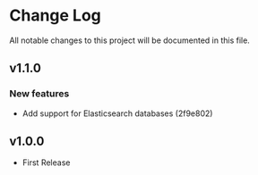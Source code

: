# Change Log

All notable changes to this project will be documented in this file.

## v1.1.0

### New features

- Add support for Elasticsearch databases (2f9e802)

## v1.0.0

- First Release
